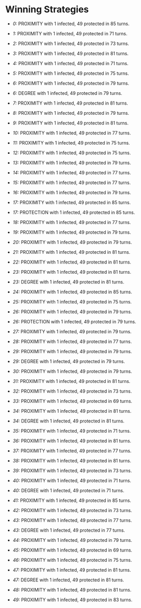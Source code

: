 # Winning Strategies

* _0:_ PROXIMITY with 1 infected, 49 protected in 85 turns.


* _1:_ PROXIMITY with 1 infected, 49 protected in 71 turns.


* _2:_ PROXIMITY with 1 infected, 49 protected in 73 turns.


* _3:_ PROXIMITY with 1 infected, 49 protected in 81 turns.


* _4:_ PROXIMITY with 1 infected, 49 protected in 71 turns.


* _5:_ PROXIMITY with 1 infected, 49 protected in 75 turns.


* _6:_ PROXIMITY with 1 infected, 49 protected in 79 turns.


* _6:_ DEGREE with 1 infected, 49 protected in 79 turns.


* _7:_ PROXIMITY with 1 infected, 49 protected in 81 turns.


* _8:_ PROXIMITY with 1 infected, 49 protected in 79 turns.


* _9:_ PROXIMITY with 1 infected, 49 protected in 81 turns.


* _10:_ PROXIMITY with 1 infected, 49 protected in 77 turns.


* _11:_ PROXIMITY with 1 infected, 49 protected in 75 turns.


* _12:_ PROXIMITY with 1 infected, 49 protected in 75 turns.


* _13:_ PROXIMITY with 1 infected, 49 protected in 79 turns.


* _14:_ PROXIMITY with 1 infected, 49 protected in 77 turns.


* _15:_ PROXIMITY with 1 infected, 49 protected in 77 turns.


* _16:_ PROXIMITY with 1 infected, 49 protected in 79 turns.


* _17:_ PROXIMITY with 1 infected, 49 protected in 85 turns.


* _17:_ PROTECTION with 1 infected, 49 protected in 85 turns.


* _18:_ PROXIMITY with 1 infected, 49 protected in 77 turns.


* _19:_ PROXIMITY with 1 infected, 49 protected in 79 turns.


* _20:_ PROXIMITY with 1 infected, 49 protected in 79 turns.


* _21:_ PROXIMITY with 1 infected, 49 protected in 81 turns.


* _22:_ PROXIMITY with 1 infected, 49 protected in 81 turns.


* _23:_ PROXIMITY with 1 infected, 49 protected in 81 turns.


* _23:_ DEGREE with 1 infected, 49 protected in 81 turns.


* _24:_ PROXIMITY with 1 infected, 49 protected in 85 turns.


* _25:_ PROXIMITY with 1 infected, 49 protected in 75 turns.


* _26:_ PROXIMITY with 1 infected, 49 protected in 79 turns.


* _26:_ PROTECTION with 1 infected, 49 protected in 79 turns.


* _27:_ PROXIMITY with 1 infected, 49 protected in 79 turns.


* _28:_ PROXIMITY with 1 infected, 49 protected in 77 turns.


* _29:_ PROXIMITY with 1 infected, 49 protected in 79 turns.


* _29:_ DEGREE with 1 infected, 49 protected in 79 turns.


* _30:_ PROXIMITY with 1 infected, 49 protected in 79 turns.


* _31:_ PROXIMITY with 1 infected, 49 protected in 81 turns.


* _32:_ PROXIMITY with 1 infected, 49 protected in 73 turns.


* _33:_ PROXIMITY with 1 infected, 49 protected in 69 turns.


* _34:_ PROXIMITY with 1 infected, 49 protected in 81 turns.


* _34:_ DEGREE with 1 infected, 49 protected in 81 turns.


* _35:_ PROXIMITY with 1 infected, 49 protected in 71 turns.


* _36:_ PROXIMITY with 1 infected, 49 protected in 81 turns.


* _37:_ PROXIMITY with 1 infected, 49 protected in 77 turns.


* _38:_ PROXIMITY with 1 infected, 49 protected in 81 turns.


* _39:_ PROXIMITY with 1 infected, 49 protected in 73 turns.


* _40:_ PROXIMITY with 1 infected, 49 protected in 71 turns.


* _40:_ DEGREE with 1 infected, 49 protected in 71 turns.


* _41:_ PROXIMITY with 1 infected, 49 protected in 85 turns.


* _42:_ PROXIMITY with 1 infected, 49 protected in 73 turns.


* _43:_ PROXIMITY with 1 infected, 49 protected in 77 turns.


* _43:_ DEGREE with 1 infected, 49 protected in 77 turns.


* _44:_ PROXIMITY with 1 infected, 49 protected in 79 turns.


* _45:_ PROXIMITY with 1 infected, 49 protected in 69 turns.


* _46:_ PROXIMITY with 1 infected, 49 protected in 75 turns.


* _47:_ PROXIMITY with 1 infected, 49 protected in 81 turns.


* _47:_ DEGREE with 1 infected, 49 protected in 81 turns.


* _48:_ PROXIMITY with 1 infected, 49 protected in 81 turns.


* _49:_ PROXIMITY with 1 infected, 49 protected in 83 turns.


